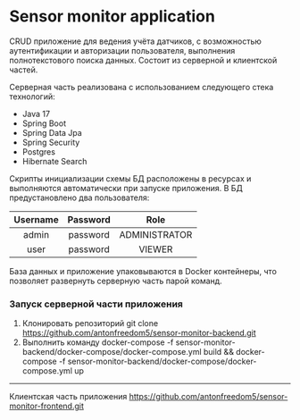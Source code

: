 # Sensor monitor application

CRUD приложение для ведения учёта датчиков, с возможностью аутентификации и авторизации пользователя, выполнения полнотекстового поиска данных. Состоит из серверной и клиентской частей. 

Серверная часть реализована с использованием следующего стека технологий:
* Java 17
* Spring Boot
* Spring Data Jpa
* Spring Security
* Postgres
* Hibernate Search

Скрипты инициализации схемы БД расположены в ресурсах и выполняются автоматически при запуске приложения.
В БД предустановлено два пользователя:

| Username | Password |     Role      |
|:--------:|:--------:|:-------------:|
|  admin   | password | ADMINISTRATOR |
|   user   | password |    VIEWER     |

База данных и приложение упаковываются в Docker контейнеры, что позволяет развернуть серверную часть парой команд.


### Запуск серверной части приложения

1. Клонировать репозиторий git clone https://github.com/antonfreedom5/sensor-monitor-backend.git
2. Выполнить команду docker-compose -f sensor-monitor-backend/docker-compose/docker-compose.yml build && docker-compose -f sensor-monitor-backend/docker-compose/docker-compose.yml up


---
Клиентская часть приложения https://github.com/antonfreedom5/sensor-monitor-frontend.git